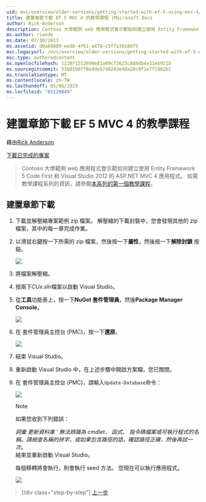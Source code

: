 ```yaml
---
uid: mvc/overview/older-versions/getting-started-with-ef-5-using-mvc-4/building-the-ef5-mvc4-chapter-downloads
title: 建置章節下載 EF 5 MVC 4 的教學課程 |Microsoft Docs
author: Rick-Anderson
description: Contoso 大學範例 web 應用程式會示範如何建立使用 Entity Framework 5 Code First 和 Visual Studio 的 ASP.NET MVC 4 應用程式...
ms.author: riande
ms.date: 07/30/2013
ms.assetid: d0a89089-eed8-4f61-a478-c5ffa30186f5
msc.legacyurl: /mvc/overview/older-versions/getting-started-with-ef-5-using-mvc-4/building-the-ef5-mvc4-chapter-downloads
msc.type: authoredcontent
ms.openlocfilehash: 1138f1512690e01a09c73623c0d8db4a31eb921b
ms.sourcegitcommit: 51b01b6ff8edde57d8243e4da28c9f1e7f1962b2
ms.translationtype: MT
ms.contentlocale: zh-TW
ms.lasthandoff: 05/06/2019
ms.locfileid: "65129849"
---
```

# <a name="building-the-chapter-downloads-for-the-ef-5-mvc-4-tutorials"></a>建置章節下載 EF 5 MVC 4 的教學課程

藉由[Rick Anderson]((https://twitter.com/RickAndMSFT))

[下載已完成的專案](http://code.msdn.microsoft.com/Getting-Started-with-dd0e2ed8)

> Contoso 大學範例 web 應用程式會示範如何建立使用 Entity Framework 5 Code First 和 Visual Studio 2012 的 ASP.NET MVC 4 應用程式。 如需教學課程系列的資訊，請參閱[本系列的第一個教學課程](creating-an-entity-framework-data-model-for-an-asp-net-mvc-application.md)。

## <a name="building-the-chapter-downloads"></a>建置章節下載

1. 下載並解壓縮專案範例 zip 檔案。 解壓縮的下載封裝中，您會發現其他的 zip 檔案，其中的每一章完成作業。
2. 以滑鼠右鍵按一下所需的 zip 檔案，然後按一下**屬性**，然後按一下**解除封鎖** 按鈕。  
  
    ![](building-the-ef5-mvc4-chapter-downloads/_static/image1.png)
3. 將檔案解壓縮。
4. 按兩下*CUx.sln*檔案以啟動 Visual Studio。
5. 從**工具**功能表上，按一下**NuGet 套件管理員**，然後**Package Manager Console**。  
  
    ![](building-the-ef5-mvc4-chapter-downloads/_static/image2.png)
6. 在 套件管理員主控台 (PMC)，按一下**還原**。  
  
    ![](building-the-ef5-mvc4-chapter-downloads/_static/image3.png)
7. 結束 Visual Studio。
8. 重新啟動 Visual Studio 中，在上述步驟中開啟方案檔，您已關閉。
9. 在 套件管理員主控台 (PMC)，請輸入`Update-Database`命令：  
  
    ![](building-the-ef5-mvc4-chapter-downloads/_static/image4.png)  

    > [!NOTE]
    > 如果您收到下列錯誤：  
    >   
    >  *詞彙 更新資料庫 ' 無法辨識為 cmdlet、 函式、 指令碼檔案或可執行程式的名稱。請檢查名稱的拼字，或如果包含路徑的話，確認路徑正確，然後再試一次。*  
    > 結束並重新啟動 Visual Studio。

    每個移轉將會執行，則會執行 seed 方法。 您現在可以執行應用程式。

    ![](building-the-ef5-mvc4-chapter-downloads/_static/image5.png)

> [!div class="step-by-step"]
> [上一步](advanced-entity-framework-scenarios-for-an-mvc-web-application.md)
